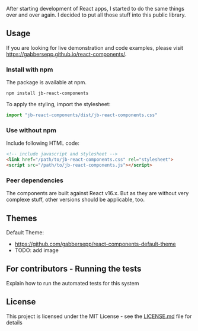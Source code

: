 After starting development of React apps, I started to do the same things over and over again. I decided to put all those stuff into this public library.  

## Usage
If you are looking for live demonstration and code examples, please visit https://gabbersepp.github.io/react-components/.

### Install with npm

The package is available at npm. 

```
npm install jb-react-components
```

To apply the styling, import the stylesheet:

```js
import "jb-react-components/dist/jb-react-components.css"
```

### Use without npm

Include following HTML code:

```html
<!-- include javascript and stylesheet -->
<link href="/path/to/jb-react-components.css" rel="stylesheet">
<script src="/path/to/jb-react-components.js"></script>
```

### Peer dependencies

The components are built against React v16.x. But as they are without very complexe stuff, other versions should be applicable, too.

## Themes

Default Theme:
- https://github.com/gabbersepp/react-components-default-theme
- TODO: add image

## For contributors - Running the tests

Explain how to run the automated tests for this system

## License

This project is licensed under the MIT License - see the [LICENSE.md](LICENSE.md) file for details
